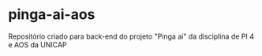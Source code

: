 # pinga-ai-aos
Repositório criado para back-end do projeto "Pinga aí" da disciplina de PI 4 e AOS da UNICAP
